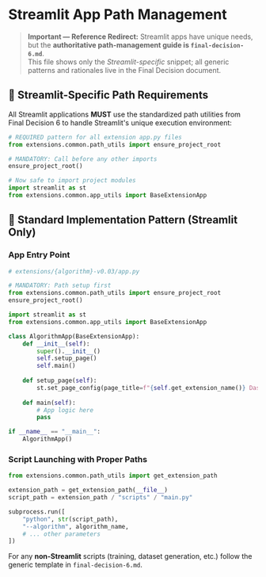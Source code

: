 # Streamlit App Path Management

> **Important — Reference Redirect:** Streamlit apps have unique needs, but the **authoritative path-management guide is `final-decision-6.md`**.  
> This file shows only the *Streamlit-specific* snippet; all generic patterns and rationales live in the Final Decision document.

## 🎯 **Streamlit-Specific Path Requirements**

All Streamlit applications **MUST** use the standardized path utilities from Final Decision 6 to handle Streamlit's unique execution environment:

```python
# REQUIRED pattern for all extension app.py files
from extensions.common.path_utils import ensure_project_root

# MANDATORY: Call before any other imports
ensure_project_root()

# Now safe to import project modules
import streamlit as st
from extensions.common.app_utils import BaseExtensionApp
```

## 🔧 **Standard Implementation Pattern (Streamlit Only)**

### **App Entry Point**
```python
# extensions/{algorithm}-v0.03/app.py

# MANDATORY: Path setup first
from extensions.common.path_utils import ensure_project_root
ensure_project_root()

import streamlit as st
from extensions.common.app_utils import BaseExtensionApp

class AlgorithmApp(BaseExtensionApp):
    def __init__(self):
        super().__init__()
        self.setup_page()
        self.main()
    
    def setup_page(self):
        st.set_page_config(page_title=f"{self.get_extension_name()} Dashboard")
    
    def main(self):
        # App logic here
        pass

if __name__ == "__main__":
    AlgorithmApp()
```

### **Script Launching with Proper Paths**
```python
from extensions.common.path_utils import get_extension_path

extension_path = get_extension_path(__file__)
script_path = extension_path / "scripts" / "main.py"

subprocess.run([
    "python", str(script_path),
    "--algorithm", algorithm_name,
    # ... other parameters
])
```

For any **non-Streamlit** scripts (training, dataset generation, etc.) follow the generic template in `final-decision-6.md`.
